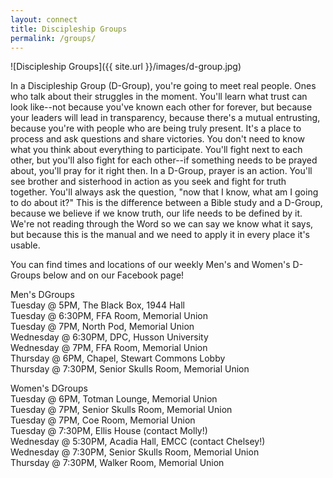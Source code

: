 ```yaml
---
layout: connect
title: Discipleship Groups
permalink: /groups/
---
```


![Discipleship Groups]({{ site.url }}/images/d-group.jpg)

In a Discipleship Group (D-Group), you're going to meet real people. Ones who talk about their struggles in the moment. You'll learn what trust can look like--not because you've known each other for forever, but because your leaders will lead in transparency, because there's a mutual entrusting, because you're with people who are being truly present. It's a place to process and ask questions and share victories. You don't need to know what you think about everything to participate. You'll fight next to each other, but you'll also fight for each other--if something needs to be prayed about, you'll pray for it right then. In a D-Group, prayer is an action. You'll see brother and sisterhood in action as you seek and fight for truth together. You'll always ask the question, "now that I know, what am I going to do about it?" This is the difference between a Bible study and a D-Group, because we believe if we know truth, our life needs to be defined by it. We're not reading through the Word so we can say we know what it says, but because this is the manual and we need to apply it in every place it's usable.

You can find times and locations of our weekly Men's and Women's D-Groups below and on our Facebook page!

Men's DGroups
<br>Tuesday @ 5PM, The Black Box, 1944 Hall
<br>Tuesday @ 6:30PM, FFA Room, Memorial Union
<br>Tuesday @ 7PM, North Pod, Memorial Union
<br>Wednesday @ 6:30PM, DPC, Husson University
<br>Wednesday @ 7PM, FFA Room, Memorial Union
<br>Thursday @ 6PM, Chapel, Stewart Commons Lobby
<br>Thursday @ 7:30PM, Senior Skulls Room, Memorial Union

Women's DGroups 
<br>Tuesday @ 6PM, Totman Lounge, Memorial Union
<br>Tuesday @ 7PM, Senior Skulls Room, Memorial Union
<br>Tuesday @ 7PM, Coe Room, Memorial Union
<br>Tuesday @ 7:30PM, Ellis House (contact Molly!)
<br>Wednesday @ 5:30PM, Acadia Hall, EMCC (contact Chelsey!)
<br>Wednesday @ 7:30PM, Senior Skulls Room, Memorial Union
<br>Thursday @ 7:30PM, Walker Room, Memorial Union
